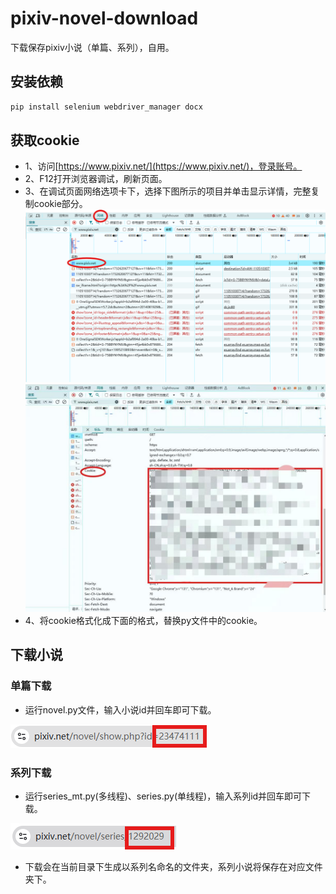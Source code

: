 # pixiv-novel-download
下载保存pixiv小说（单篇、系列），自用。

## 安装依赖
```bash
pip install selenium webdriver_manager docx
```

## 获取cookie
- 1、访问[https://www.pixiv.net/](https://www.pixiv.net/)，登录账号。
- 2、F12打开浏览器调试，刷新页面。
- 3、在调试页面网络选项卡下，选择下图所示的项目并单击显示详情，完整复制cookie部分。
![获取cookie](<pic/屏幕截图 2024-11-26 193436.png>)
![获取cookie](pic/屏幕截图_20241126194313.jpg)
- 4、将cookie格式化成下面的格式，替换py文件中的cookie。

## 下载小说
### 单篇下载
- 运行novel.py文件，输入小说id并回车即可下载。

![小说id](<pic/屏幕截图 2024-11-26 200637.png>)

### 系列下载
- 运行series_mt.py(多线程)、series.py(单线程)，输入系列id并回车即可下载。

![系列id](<pic/屏幕截图 2024-11-26 201026.png>)

- 下载会在当前目录下生成以系列名命名的文件夹，系列小说将保存在对应文件夹下。